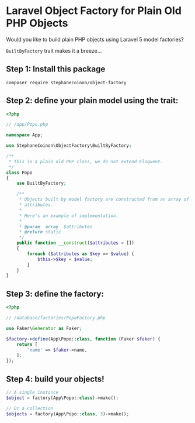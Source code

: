 # Laravel Object Factory for Plain Old PHP Objects

Would you like to build plain PHP objects using Laravel 5 model factories?

```BuiltByFactory``` trait makes it a breeze...

## Step 1: Install this package

```composer require stephanecoinon/object-factory```

## Step 2: define your plain model using the trait:

```php
<?php

// /app/Popo.php

namespace App;

use StephaneCoinon\ObjectFactory\BuiltByFactory;

/**
 * This is a plain old PHP class, we do not extend Eloquent.
 */
class Popo
{
    use BuiltByFactory;

    /**
     * Objects built by model factory are constructed from an array of
     * attributes.
     *
     * Here's an example of implementation.
     *
     * @param  array  $attributes
     * @return static
     */
    public function __construct($attributes = [])
    {
        foreach ($attributes as $key => $value) {
            $this->$key = $value;
        }
    }
}
```

## Step 3: define the factory:

```php
<?php

// /database/factories/PopoFactory.php

use Faker\Generator as Faker;

$factory->define(App\Popo::class, function (Faker $faker) {
    return [
        'name' => $faker->name,
    ];
});
```

## Step 4: build your objects!

```php
// A single instance
$object = factory(App\Popo::class)->make();

// Or a collection
$objects = factory(App\Popo::class, 3)->make();
```

